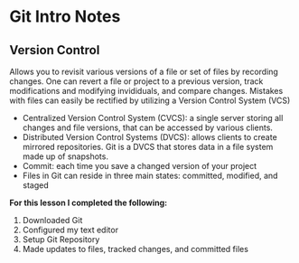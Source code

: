 # Git Intro Notes

## **Version Control**

Allows you to revisit various versions of a file or set of files by recording changes. One can revert a file or project to a previous version, track modifications and modifying invididuals, and compare changes. Mistakes with files can easily be rectified by utilizing a Version Control System (VCS)

- Centralized Version Control System (CVCS): a single server storing all changes and file versions, that can be accessed by various clients.
- Distributed Version Control Systems (DVCS): allows clients to create mirrored repositories. Git is a DVCS that stores data in a file system made up of snapshots.
- Commit: each time you save a changed version of your project
- Files in Git can reside in three main states: committed, modified, and staged

**For this lesson I completed the following:**

1. Downloaded Git
2. Configured my text editor
3. Setup Git Repository
4. Made updates to files, tracked changes, and committed files
